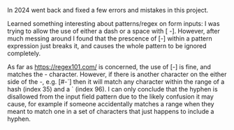 In 2024 went back and fixed a few errors and mistakes in this project. 

Learned something interesting about patterns/regex on form inputs: I was trying to allow the use of either a dash or a space with [ -]. However, after much messing around I found that the prescence of [-] within a pattern expression just breaks it, and causes the whole pattern to be ignored completely. 

As far as https://regex101.com/ is concerned, the use of [-] is fine, and matches the - character. However, if there is another character on the either side of the -, e.g. [#-\`] then it will match any character within the range of a hash (index 35) and a \` (index 96). I can only conclude that the hyphen is disallowed from the input field pattern due to the likely confusion it may cause, for example if someone accidentally matches a range when they meant to match one in a set of characters that just happens to include a hyphen.
